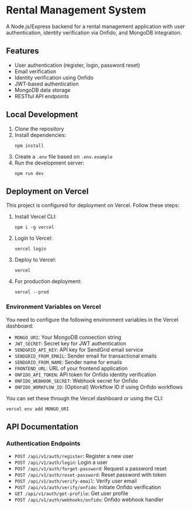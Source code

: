 # Rental Management System

A Node.js/Express backend for a rental management application with user authentication, identity verification via Onfido, and MongoDB integration.

## Features

- User authentication (register, login, password reset)
- Email verification
- Identity verification using Onfido
- JWT-based authentication
- MongoDB data storage
- RESTful API endpoints

## Local Development

1. Clone the repository
2. Install dependencies:
   ```
   npm install
   ```
3. Create a `.env` file based on `.env.example`
4. Run the development server:
   ```
   npm run dev
   ```

## Deployment on Vercel

This project is configured for deployment on Vercel. Follow these steps:

1. Install Vercel CLI:
   ```
   npm i -g vercel
   ```

2. Login to Vercel:
   ```
   vercel login
   ```

3. Deploy to Vercel:
   ```
   vercel
   ```

4. For production deployment:
   ```
   vercel --prod
   ```

### Environment Variables on Vercel

You need to configure the following environment variables in the Vercel dashboard:

- `MONGO_URI`: Your MongoDB connection string
- `JWT_SECRET`: Secret key for JWT authentication
- `SENDGRID_API_KEY`: API key for SendGrid email service
- `SENDGRID_FROM_EMAIL`: Sender email for transactional emails
- `SENDGRID_FROM_NAME`: Sender name for emails
- `FRONTEND_URL`: URL of your frontend application
- `ONFIDO_API_TOKEN`: API token for Onfido identity verification
- `ONFIDO_WEBHOOK_SECRET`: Webhook secret for Onfido
- `ONFIDO_WORKFLOW_ID`: (Optional) Workflow ID if using Onfido workflows

You can set these through the Vercel dashboard or using the CLI:
```
vercel env add MONGO_URI
```

## API Documentation

### Authentication Endpoints

- `POST /api/v1/auth/register`: Register a new user
- `POST /api/v1/auth/login`: Login a user
- `POST /api/v1/auth/forget-password`: Request a password reset
- `POST /api/v1/auth/reset-password`: Reset password with token
- `POST /api/v1/auth/verify-email`: Verify user email
- `POST /api/v1/auth/verify/onfido`: Initiate Onfido verification
- `GET /api/v1/auth/get-profile`: Get user profile
- `POST /api/v1/auth/webhooks/onfido`: Onfido webhook handler